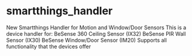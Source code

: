 # smartthings_handler
New Smartthings Handler for  Motion and  Window/Door Sensors
This is a device handler for:
BeSense 360 Ceiling Sensor (IX32)
BeSense PIR Wall Sensor (IX30)
BeSense Window/Door Sensor (IM20)
Supports all functionality that the devices offer


